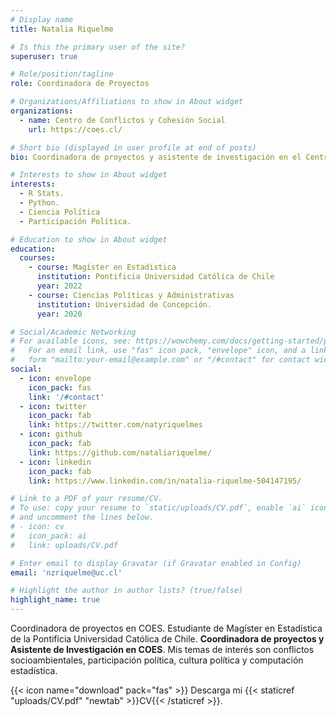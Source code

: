 ```yaml
---
# Display name
title: Natalia Riquelme

# Is this the primary user of the site?
superuser: true

# Role/position/tagline
role: Coordinadora de Proyectos

# Organizations/Affiliations to show in About widget
organizations:
  - name: Centro de Conflictos y Cohesión Social
    url: https://coes.cl/

# Short bio (displayed in user profile at end of posts)
bio: Coordinadora de proyectos y asistente de investigación en el Centro de Estudios de Conflicto y Cohesión Social. 

# Interests to show in About widget
interests:
  - R Stats.
  - Python.
  - Ciencia Política
  - Participación Política.

# Education to show in About widget
education:
  courses:
    - course: Magíster en Estadística
      institution: Pontificia Universidad Católica de Chile
      year: 2022
    - course: Ciencias Políticas y Administrativas
      institution: Universidad de Concepción.
      year: 2020

# Social/Academic Networking
# For available icons, see: https://wowchemy.com/docs/getting-started/page-builder/#icons
#   For an email link, use "fas" icon pack, "envelope" icon, and a link in the
#   form "mailto:your-email@example.com" or "/#contact" for contact widget.
social:
  - icon: envelope
    icon_pack: fas
    link: '/#contact'
  - icon: twitter
    icon_pack: fab
    link: https://twitter.com/natyriquelmes
  - icon: github
    icon_pack: fab
    link: https://github.com/nataliariquelme/
  - icon: linkedin
    icon_pack: fab
    link: https://www.linkedin.com/in/natalia-riquelme-504147195/

# Link to a PDF of your resume/CV.
# To use: copy your resume to `static/uploads/CV.pdf`, enable `ai` icons in `params.toml`,
# and uncomment the lines below.
# - icon: cv
#   icon_pack: ai
#   link: uploads/CV.pdf

# Enter email to display Gravatar (if Gravatar enabled in Config)
email: 'nzriquelme@uc.cl'

# Highlight the author in author lists? (true/false)
highlight_name: true
---
```


Coordinadora de proyectos en COES. Estudiante de Magíster en Estadística de la Pontificia Universidad Católica de Chile. **Coordinadora de proyectos y Asistente de Investigación en COES**. Mis temas de interés son conflictos socioambientales, participación política, cultura política y computación estadística.

{{< icon name="download" pack="fas" >}} Descarga mi {{< staticref "uploads/CV.pdf" "newtab" >}}CV{{< /staticref >}}.
